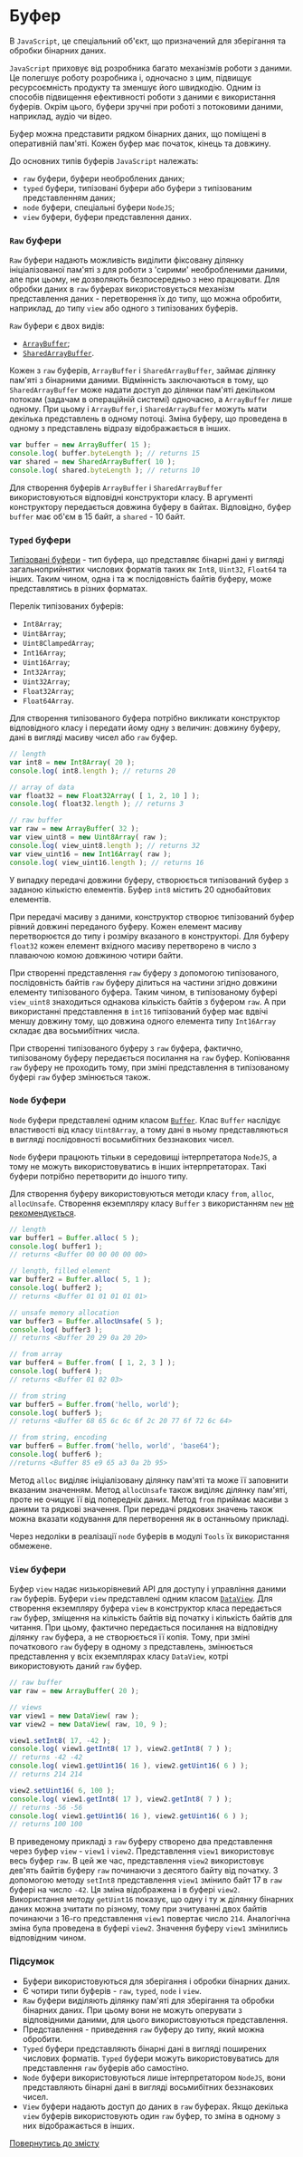 # Буфер

В  <code>JavaScript</code>, це спеціальний об'єкт, що призначений для зберігання та обробки бінарних даних.

`JavaScript` приховує від розробника багато механізмів роботи з даними. Це полегшує роботу розробника і, одночасно з цим, підвищує ресурсоємність продукту та зменшує його швидкодію. Одним із способів підвищення ефективності роботи з даними є використання буферів. Окрім цього, буфери зручні при роботі з потоковими даними, наприклад, аудіо чи відео.

Буфер можна представити рядком бінарних даних, що поміщені в оперативній пам'яті. Кожен буфер має початок, кінець та довжину.

До основних типів буферів `JavaScript` належать:
- `raw` буфери, буфери необроблених даних;
- `typed` буфери, типізовані буфери або буфери з типізованим представленням даних;
- `node` буфери, спеціальні буфери `NodeJS`;
- `view` буфери, буфери представлення даних.

### `Raw` буфери

`Raw` буфери надають можливість виділити фіксовану ділянку ініціалізованої пам'яті з для роботи з 'сирими' необробленими даними, але при цьому, не дозволяють безпосередньо з нею працювати. Для обробки даних в `raw` буферах використовується механізм представлення даних - перетворення їх до типу, що можна обробити, наприклад, до типу `view` або одного з типізованих буферів.

`Raw` буфери є двох видів:

- [`ArrayBuffer`](https://developer.mozilla.org/en-US/docs/Web/JavaScript/Reference/Global_Objects/ArrayBuffer);
- [`SharedArrayBuffer`](https://developer.mozilla.org/en-US/docs/Web/JavaScript/Reference/Global_Objects/SharedArrayBuffer).

Кожен з `raw` буферів, `ArrayBuffer` і `SharedArrayBuffer`, займає ділянку пам'яті з бінарними даними. Відмінність заключаються в тому, що `SharedArrayBuffer` може надати доступ до ділянки пам'яті декільком потокам (задачам в операційній системі) одночасно, а `ArrayBuffer` лише одному. При цьому і `ArrayBuffer`, i `SharedArrayBuffer` можуть мати декілька представлень в одному потоці. Зміна буферу, що проведена в одному з представлень відразу відображається в інших.

```js
var buffer = new ArrayBuffer( 15 );
console.log( buffer.byteLength ); // returns 15
var shared = new SharedArrayBuffer( 10 );
console.log( shared.byteLength ); // returns 10
```

Для створення буферів `ArrayBuffer` i `SharedArrayBuffer` використовуються відповідні конструктори класу. В аргументі конструктору передається довжина буферу в байтах. Відповідно, буфер `buffer` має об'єм в 15 байт, а `shared` - 10 байт.

### `Typed` буфери

[Типізовані буфери](https://developer.mozilla.org/en-US/docs/Web/JavaScript/Reference/Global_Objects/TypedArray) - тип буфера, що представляє бінарні дані у вигляді загальноприйнятих числових форматів таких як  `Int8`, `Uint32`, `Float64` та інших. Таким чином, одна і та ж послідовність байтів буферу, може представлятись в різних форматах.

Перелік типізованих буферів:

- `Int8Array`;
- `Uint8Array`;
- `Uint8ClampedArray`;
- `Int16Array`;
- `Uint16Array`;
- `Int32Array`;
- `Uint32Array`;
- `Float32Array`;
- `Float64Array`.

Для створення типізованого буфера потрібно викликати конструктор відповідного класу і передати йому одну з величин: довжину буферу, дані в вигляді масиву чисел або `raw` буфер.

```js
// length
var int8 = new Int8Array( 20 );
console.log( int8.length ); // returns 20

// array of data
var float32 = new Float32Array( [ 1, 2, 10 ] );
console.log( float32.length ); // returns 3

// raw buffer
var raw = new ArrayBuffer( 32 );
var view_uint8 = new Uint8Array( raw );
console.log( view_uint8.length ); // returns 32
var view_uint16 = new Int16Array( raw );
console.log( view_uint16.length ); // returns 16
```

У випадку передачі довжини буферу, створюється типізований буфер з заданою кількістю елементів. Буфер `int8` містить 20 однобайтових елементів.

При передачі масиву з даними, конструктор створює типізований буфер рівний довжині переданого буферу. Кожен елемент масиву перетворюєтся до типу і розміру вказаного в конструкторі. Для буферу `float32` кожен елемент вхідного масиву перетворено в число з плаваючою комою довжиною чотири байти.

При створенні представлення `raw` буферу з допомогою типізованого, послідовність байтів `raw` буферу ділиться на частини згідно довжини елементу типізованого буфера. Таким чином, в типізованому буфері `view_uint8` знаходиться однакова кількість байтів з буфером `raw`. А при використанні представлення в `int16` типізований буфер має вдвічі меншу довжину тому, що довжина одного елемента типу `Int16Array` складає два восьмибітних числа.

При створенні типізованого буферу з `raw` буфера, фактично, типізованому буферу передається посилання на `raw` буфер. Копіювання `raw` буферу не проходить тому, при зміні представлення в типізованому буфері `raw` буфер змінюється також.

### `Node` буфери

`Node` буфери представлені одним класом [`Buffer`](https://nodejs.org/dist/latest-v12.x/docs/api/buffer.html). Клас `Buffer` наслідує властивості від класу `Uint8Array`, а тому дані в ньому представляються в вигляді послідовності восьмибітних беззнакових чисел.

`Node` буфери працюють тільки в середовищі інтерпретатора `NodeJS`, а тому не можуть використовуватись в інших інтерпретаторах. Такі буфери потрібно перетворити до іншого типу.

Для створення буферу використовуються методи класу `from`, `alloc`, `allocUnsafe`. Створення екземпляру класу `Buffer` з використанням `new` [не рекомендується](https://nodejs.org/dist/latest-v12.x/docs/api/buffer.html).

```js
// length
var buffer1 = Buffer.alloc( 5 );
console.log( buffer1 );
// returns <Buffer 00 00 00 00 00>

// length, filled element
var buffer2 = Buffer.alloc( 5, 1 );
console.log( buffer2 );
// returns <Buffer 01 01 01 01 01>

// unsafe memory allocation
var buffer3 = Buffer.allocUnsafe( 5 );
console.log( buffer3 );
// returns <Buffer 20 29 0a 20 20>

// from array
var buffer4 = Buffer.from( [ 1, 2, 3 ] );
console.log( buffer4 );
// returns <Buffer 01 02 03>

// from string
var buffer5 = Buffer.from('hello, world');
console.log( buffer5 );
// returns <Buffer 68 65 6c 6c 6f 2c 20 77 6f 72 6c 64>

// from string, encoding
var buffer6 = Buffer.from('hello, world', 'base64');
console.log( buffer6 );
//returns <Buffer 85 e9 65 a3 0a 2b 95>
```

Метод `alloc` виділяє ініціалізовану ділянку пам'яті та може її заповнити вказаним значенням. Метод `allocUnsafe` також виділяє ділянку пам'яті, проте не очищує її від попередніх даних. Метод `from` приймає масиви з даними та рядкові значення. При передачі рядкових значень також можна вказати кодування для перетворення як в останньому прикладі.

Через недоліки в реалізації `node` буферів в модулі `Tools` їх використання обмежене.

### `View` буфери

Буфер `view` надає низькорівневий API для доступу і управління даними `raw` буферів. Буфери `view` представлені одним класом [`DataView`](https://developer.mozilla.org/en-US/docs/Web/JavaScript/Reference/Global_Objects/DataView). Для створення екземпляру буфера `view` в конструктор класа  передається `raw` буфер, зміщення на кількість байтів від початку і кількість байтів для читання. При цьому, фактично передається посилання на відповідну ділянку `raw` буфера, а не створюється її копія. Тому, при зміні початкового `raw` буферу в одному з представлень, змінюється представлення у всіх екземплярах класу `DataView`, котрі використовують даний `raw` буфер.

```js
// raw buffer
var raw = new ArrayBuffer( 20 );

// views
var view1 = new DataView( raw );
var view2 = new DataView( raw, 10, 9 );

view1.setInt8( 17, -42 );
console.log( view1.getInt8( 17 ), view2.getInt8( 7 ) );
// returns -42 -42
console.log( view1.getUint16( 16 ), view2.getUint16( 6 ) );
// returns 214 214

view2.setUint16( 6, 100 );
console.log( view1.getInt8( 17 ), view2.getInt8( 7 ) );
// returns -56 -56
console.log( view1.getUint16( 16 ), view2.getUint16( 6 ) );
// returns 100 100
```

В приведеному прикладі з `raw` буферу створено два представлення через буфер `view` - `view1` i `view2`. Представлення `view1` використовує весь буфер `raw`. В цей же час, представлення `view2` використовує дев'ять байтів буферу `raw` починаючи з десятого байту від початку. З допомогою методу `setInt8` представлення `view1` змінило байт 17 в `raw` буфері на число `-42`. Ця зміна відображена і в буфері `view2`. Використання методу `getUint16` показує, що одну і ту ж ділянку бінарних даних можна зчитати по різному, тому при зчитуванні двох байтів починаючи з 16-го представлення `view1` повертає число `214`. Аналогічна зміна була проведена в буфері `view2`. Значення буферу `view1` змінились відповідним чином.

### Підсумок

- Буфери використовуються для зберігання і обробки бінарних даних.
- Є чотири типи буферів - `raw`, `typed`, `node` i `view`.
- `Raw` буфери виділяють ділянку пам'яті для зберігання та обробки бінарних даних. При цьому вони не можуть оперувати з відповідними даними, для цього використовуються представлення.
- Представлення - приведення `raw` буферу до типу, який можна обробити.
- `Typed` буфери представляють бінарні дані в вигляді поширених числових форматів. `Typed` буфери можуть використовуватись для представлення `raw` буферів або самостіно.
- `Node` буфери використовуються лише інтерпретатором `NodeJS`, вони представляють бінарні дані в вигляді восьмибітних беззнакових чисел.
- `View` буфери надають доступ до даних в `raw` буферах. Якщо декілька `view` буферів використовують один `raw` буфер, то зміна в одному з них відображається в інших.

[Повернутись до змісту](../README.md#Концепції)
